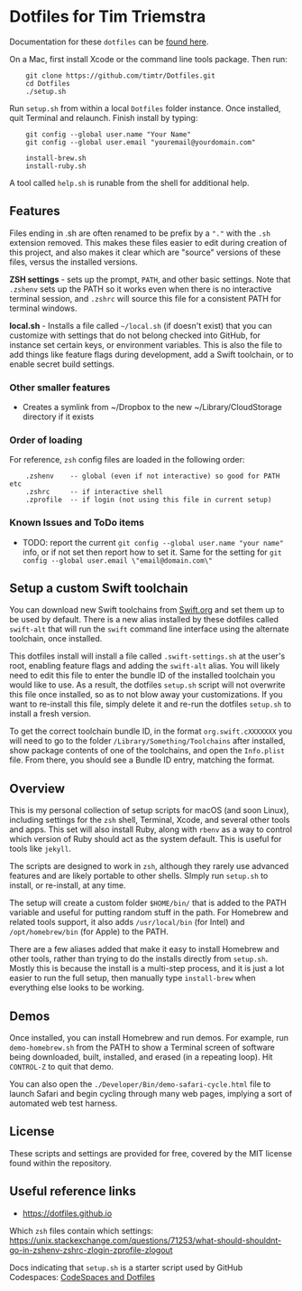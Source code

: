 # Dotfiles for Tim Triemstra

Documentation for these `dotfiles` can be [found here](https://timtr.github.io/Dotfiles/Docs/).

On a Mac, first install Xcode or the command line tools package. Then run:

```
    git clone https://github.com/timtr/Dotfiles.git
    cd Dotfiles
    ./setup.sh
```

Run `setup.sh` from within a local `Dotfiles` folder instance. Once installed, quit Terminal and relaunch. Finish install by typing:

```
    git config --global user.name "Your Name"
    git config --global user.email "youremail@yourdomain.com"
    
    install-brew.sh
    install-ruby.sh
```

A tool called `help.sh` is runable from the shell for additional help. 


## Features

Files ending in .sh are often renamed to be prefix by a `"."` with the `.sh` extension removed. This makes these files easier to edit during creation of this project, and also makes it clear which are "source" versions of these files, versus the installed versions.

**ZSH settings** - sets up the prompt, `PATH`, and other basic settings. Note that `.zshenv` sets up the PATH so it works even when there is no interactive terminal session, and `.zshrc` will source this file for a consistent PATH for terminal windows.

**local.sh** - Installs a file called `~/local.sh` (if doesn't exist) that you can customize with settings that do not belong checked into GitHub, for instance set certain keys, or environment variables. This is also the file to add things like feature flags during development, add a Swift toolchain, or to enable secret build settings.

### Other smaller features

- Creates a symlink from ~/Dropbox to the new ~/Library/CloudStorage directory if it exists


### Order of loading

For reference, `zsh` config files are loaded in the following order:

```
    .zshenv    -- global (even if not interactive) so good for PATH etc
    .zshrc     -- if interactive shell
    .zprofile  -- if login (not using this file in current setup)
```


### Known Issues and ToDo items

- TODO: report the current `git config --global user.name "your name"` info, or if not set then report how to set it. Same for the setting for `git config --global user.email \"email@domain.com\"`



## Setup a custom Swift toolchain

You can download new Swift toolchains from [Swift.org](https://swift.org/download/#snapshots) and set them up to be used by default. There is a new alias installed by these dotfiles called `swift-alt` that will run the `swift` command line interface using the alternate toolchain, once installed.

This dotfiles install will install a file called `.swift-settings.sh` at the user's root, enabling feature flags and adding the `swift-alt` alias. You will likely need to edit this file to enter the bundle ID of the installed toolchain you would like to use. As a result, the dotfiles `setup.sh` script will not overwrite this file once installed, so as to not blow away your customizations. If you want to re-install this file, simply delete it and re-run the dotfiles `setup.sh` to install a fresh version.

To get the correct toolchain bundle ID, in the format `org.swift.cXXXXXXX` you will need to go to the folder `/Library/Something/Toolchains` after installed, show package contents of one of the toolchains, and open the `Info.plist` file. From there, you should see a Bundle ID entry, matching the format.



## Overview

This is my personal collection of setup scripts for macOS (and soon Linux), including settings for the `zsh` shell, Terminal, Xcode, and several other tools and apps. This set will also install Ruby, along with `rbenv` as a way to control which version of Ruby should act as the system default. This is useful for tools like `jekyll`.

The scripts are designed to work in `zsh`, although they rarely use advanced features and are likely portable to other shells. SImply run `setup.sh` to install, or re-install, at any time.

The setup will create a custom folder `$HOME/bin/` that is added to the PATH variable and useful for putting random stuff in the path. For Homebrew and related tools support, it also adds `/usr/local/bin` (for Intel) and `/opt/homebrew/bin` (for Apple) to the PATH. 

There are a few aliases added that make it easy to install Homebrew and other tools, rather than trying to do the installs directly from `setup.sh`. Mostly this is because the install is a multi-step process, and it is just a lot easier to run the full setup, then manually type `install-brew` when everything else looks to be working.


## Demos

Once installed, you can install Homebrew and run demos. For example, run `demo-homebrew.sh` from the PATH to show a  Terminal screen of software being downloaded, built, installed, and erased (in a repeating loop). Hit `CONTROL-Z` to quit that demo.

You can also open the `./Developer/Bin/demo-safari-cycle.html` file to launch Safari and begin cycling through many web pages, implying a sort of automated web test harness. 


## License

These scripts and settings are provided for free, covered by the MIT license found within the repository.


## Useful reference links

- https://dotfiles.github.io

Which `zsh` files contain which settings: https://unix.stackexchange.com/questions/71253/what-should-shouldnt-go-in-zshenv-zshrc-zlogin-zprofile-zlogout


Docs indicating that `setup.sh` is a starter script used by GitHub Codespaces: [CodeSpaces and Dotfiles](https://docs.github.com/en/codespaces/customizing-your-codespace/personalizing-codespaces-for-your-account)


